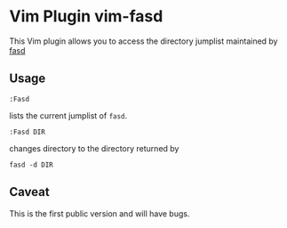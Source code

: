# Vim Plugin vim-fasd

This Vim plugin allows you to access the directory jumplist maintained by
[fasd](https://github.com/clvv/fasd)

## Usage

    :Fasd

lists the current jumplist of `fasd`.

    :Fasd DIR

changes directory to the directory returned by

    fasd -d DIR

## Caveat

This is the first public version and will have bugs.
